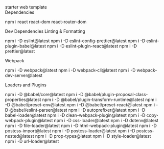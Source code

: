 starter web template             
Dependencies

npm i react react-dom react-router-dom


Dev Dependencies
Linting & Formatting

npm i -D eslint@latest
npm i -D eslint-config-prettier@latest
npm i -D eslint-plugin-babel@latest
npm i -D eslint-plugin-react@latest
npm i -D prettier@latest


Webpack


npm i -D webpack@latest
npm i -D webpack-cli@latest
npm i -D webpack-dev-server@latest



Loaders and Plugins

npm i -D @babel/core@latest
npm i -D @babel/plugin-proposal-class-properties@latest
npm i -D @babel/plugin-transform-runtime@latest
npm i -D @babel/preset-env@latest
npm i -D @babel/preset-react@latest
npm i -D @babel/eslint-parser@latest
npm i -D autoprefixer@latest
npm i -D babel-loader@latest
npm i -D clean-webpack-plugin@latest
npm i -D copy-webpack-plugin@latest
npm i -D css-loader@latest
npm i -D dotenv@latest
npm i -D file-loader@latest
npm i -D html-webpack-plugin@latest
npm i -D postcss-import@latest
npm i -D postcss-loader@latest
npm i -D postcss-nested@latest
npm i -D prop-types@latest
npm i -D style-loader@latest
npm i -D url-loader@latest